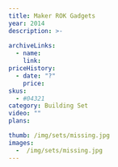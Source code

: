 ```yaml
---
title: Maker ROK Gadgets
year: 2014
description: >-
  
archiveLinks:
  - name: 
    link: 
priceHistory:
  - date: "?"
    price: 
skus:
  - #04321
category: Building Set
video: ""
plans:

thumb: /img/sets/missing.jpg
images:
  -  /img/sets/missing.jpg
---
```

